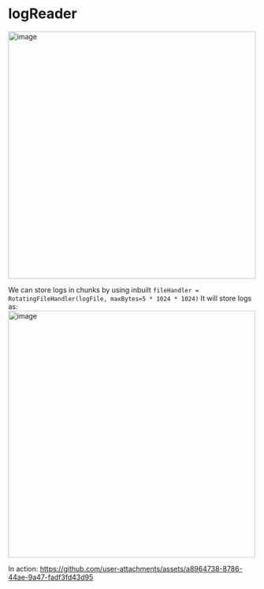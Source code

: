 # logReader
<img width="502" alt="image" src="https://github.com/user-attachments/assets/e031e604-37df-4db8-a217-360ca27f61a8">

We can store logs in chunks by using inbuilt `fileHandler = RotatingFileHandler(logFile, maxBytes=5 * 1024 * 1024)`
It will store logs as: 
<img width="501" alt="image" src="https://github.com/user-attachments/assets/7f6f682f-320b-4e0a-82ce-e027e818b74e">

In action:
https://github.com/user-attachments/assets/a8964738-8786-44ae-9a47-fadf3fd43d95

